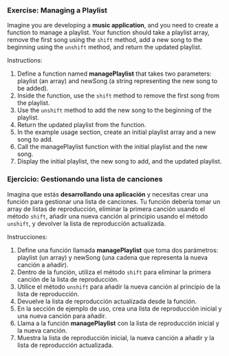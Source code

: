 ### Exercise: Managing a Playlist 
Imagine you are developing a **music application**, and you need to create a function to manage a playlist. Your function should take a playlist array, remove the first song using the `shift` method, add a new song to the beginning using the `unshift` method, and return the updated playlist.

Instructions:
1. Define a function named **managePlaylist** that takes two parameters: playlist (an array) and newSong (a string representing the new song to be added).
2. Inside the function, use the `shift` method to remove the first song from the playlist.
3. Use the `unshift` method to add the new song to the beginning of the playlist.
4. Return the updated playlist from the function.
5. In the example usage section, create an initial playlist array and a new song to add.
6. Call the managePlaylist function with the initial playlist and the new song.
7. Display the initial playlist, the new song to add, and the updated playlist.

### Ejercicio: Gestionando una lista de canciones 
Imagina que estás **desarrollando una aplicación** y necesitas crear una función para gestionar una lista de canciones. Tu función debería tomar un array de listas de reproducción, eliminar la primera canción usando el método `shift`, añadir una nueva canción al principio usando el método `unshift`, y devolver la lista de reproducción actualizada.

Instrucciones: 
1. Define una función llamada **managePlaylist** que toma dos parámetros: playlist (un array) y newSong (una cadena que representa la nueva canción a añadir).
2. Dentro de la función, utiliza el método `shift` para eliminar la primera canción de la lista de reproducción.
3. Utilice el método `unshift` para añadir la nueva canción al principio de la lista de reproducción.
4. Devuelve la lista de reproducción actualizada desde la función.
5. En la sección de ejemplo de uso, crea una lista de reproducción inicial y una nueva canción para añadir.
6. Llama a la función **managePlaylist** con la lista de reproducción inicial y la nueva canción.
7. Muestra la lista de reproducción inicial, la nueva canción a añadir y la lista de reproducción actualizada.